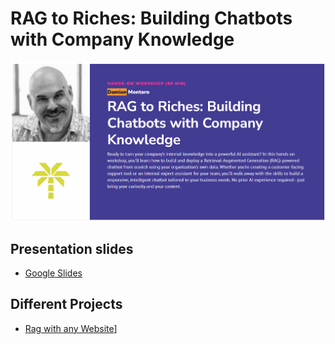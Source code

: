 # RAG to Riches: Building Chatbots with Company Knowledge

![presentationImage](Presentation/EventPicture.png)

## Presentation slides
- [Google Slides](https://docs.google.com/presentation/d/1KPNZQNOGFbohyAG-mlG-3FXlEK7KCp7rWTfxCwhW-aA/edit?usp=sharing)

## Different Projects
- [Rag with any Website](Langchain_streamlit_rag)]
